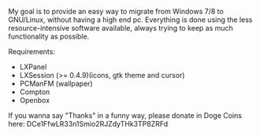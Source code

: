 
My goal is to provide an easy way to migrate from Windows 7/8 to GNU/Linux, without having a high end pc. Everything is done using the less resource-intensive software available, always trying to keep as much functionality as possible.



Requirements:

- LXPanel
- LXSession (>= 0.4.9)(icons, gtk theme and cursor)
- PCManFM (wallpaper)
- Compton
- Openbox

If you wanna say "Thanks" in a funny way, please donate in Doge Coins here: DCe1FfwLR33n1Smio2RJZdyTHk3TP8ZRFd
